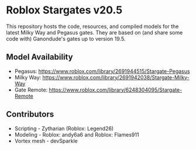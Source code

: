 # Roblox Stargates v20.5

This repository hosts the code, resources, and compiled models for the latest
Milky Way and Pegasus gates. They are based on (and share some code with)
Ganondude's gates up to version 19.5.

## Model Availability
* Pegasus: https://www.roblox.com/library/2691944515/Stargate-Pegasus
* Milky Way: https://www.roblox.com/library/2691942038/Stargate-Milky-Way
* Gate Remote: https://www.roblox.com/library/6248304095/Stargate-Remote

## Contributors

* Scripting - Zytharian (Roblox: Legend26)
* Modeling - Roblox: andy6a6 and Roblox: Flames911
* Vortex mesh - devSparkle
